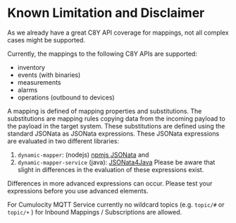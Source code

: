 # Known Limitation and Disclaimer

As we already have a great C8Y API coverage for mappings, not all complex cases might be supported. 

Currently, the mappings to the following C8Y APIs are supported:

- inventory
- events (with binaries)
- measurements
- alarms
- operations (outbound to devices)

A mapping is defined of mapping properties and substitutions. The substitutions are mapping rules copying data from the incoming payload to the payload in the target system. These substitutions are defined using the standard JSONata as JSONata expressions. These JSONata expressions are evaluated in two different libraries:

1. `dynamic-mapper`: (nodejs) [npmjs JSONata](https://www.npmjs.com/package/jsonata) and
2. `dynamic-mapper-service` (java): [JSONata4Java](https://github.com/IBM/JSONata4Java)
   Please be aware that slight in differences in the evaluation of these expressions exist.

Differences in more advanced expressions can occur. Please test your expressions before you use advanced elements.

For Cumulocity MQTT Service currently no wildcard topics (e.g. `topic/#` or `topic/+` ) for Inbound Mappings / Subscriptions are allowed.